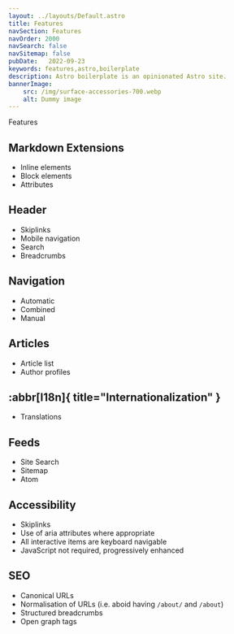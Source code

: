 ```yaml
---
layout: ../layouts/Default.astro
title: Features
navSection: Features
navOrder: 2000
navSearch: false
navSitemap: false
pubDate:   2022-09-23
keywords: features,astro,boilerplate
description: Astro boilerplate is an opinionated Astro site.
bannerImage:
    src: /img/surface-accessories-700.webp
    alt: Dummy image
---
```


Features

## Markdown Extensions

- Inline elements
- Block elements
- Attributes

## Header

- Skiplinks
- Mobile navigation
- Search
- Breadcrumbs

## Navigation

- Automatic
- Combined
- Manual

## Articles

- Article list
- Author profiles

## :abbr[I18n]{ title="Internationalization" }

- Translations

## Feeds

- Site Search
- Sitemap
- Atom

## Accessibility

- Skiplinks
- Use of aria attributes where appropriate
- All interactive items are keyboard navigable
- JavaScript not required, progressively enhanced

## SEO

- Canonical URLs
- Normalisation of URLs (i.e. aboid having `/about/` and `/about`)
- Structured breadcrumbs
- Open graph tags
